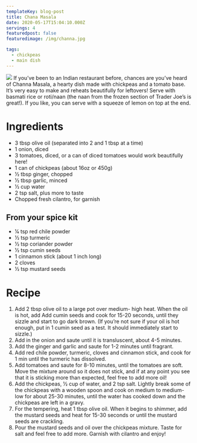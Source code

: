 ```yaml
---
templateKey: blog-post
title: Chana Masala
date: 2020-05-17T15:04:10.000Z
servings: 4
featuredpost: false
featuredimage: /img/channa.jpg

tags:
  - chickpeas
  - main dish
---
```

![](/img/channa.jpg)
If you’ve been to an Indian restaurant before, chances are you’ve heard of Channa Masala, a hearty dish made with chickpeas and a tomato base. It’s very easy to make and reheats beautifully for leftovers! Serve with basmati rice or roti/naan (the naan from the frozen section of Trader Joe’s is great!). If you like, you can serve with a squeeze of lemon on top at the end.

# Ingredients
- 3 tbsp olive oil (separated into 2 and 1 tbsp at a time)
- 1 onion, diced
- 3 tomatoes, diced, or a can of diced tomatoes would work beautifully here!
- 1 can of chickpeas (about 16oz or 450g)
- 1⁄2 tbsp ginger, chopped
- 1⁄2 tbsp garlic, minced
- 1⁄2 cup water
- 2 tsp salt, plus more to taste
- Chopped fresh cilantro, for garnish

## From your spice kit
- 1⁄4 tsp red chile powder
- 1⁄2 tsp turmeric
- 1⁄2 tsp coriander powder
- 1⁄2 tsp cumin seeds
- 1 cinnamon stick (about 1 inch long)
- 2 cloves
- 1⁄2 tsp mustard seeds

# Recipe
1. Add 2 tbsp olive oil to a large pot over medium- high heat. When the oil is hot, add Add cumin seeds and cook for 15-20 seconds, until they sizzle and start to go dark brown. (If you’re not sure if your oil is hot enough, put in 1 cumin seed as a test. It should immediately start to sizzle.)
2. Add in the onion and saute until it is transluscent, about 4-5 minutes.
3. Add the ginger and garlic and saute for 1-2 minutes until fragrant.
4. Add red chile powder, turmeric, cloves and cinnamon stick, and cook for 1 min until the turmeric has dissolved.
5. Add tomatoes and saute for 8-10 minutes, until the tomatoes are soft. Move the mixture around so it does not stick, and if at any point you see that it is sticking more than expected, feel free to add more oil!
6. Add the chickpeas, 1⁄2 cup of water, and 2 tsp
salt. Lightly break some of the chickpeas with a wooden spoon and cook on medium to medium- low for about 25-30 minutes, until the water has cooked down and the chickpeas are left in a gravy.
7. For the tempering, heat 1 tbsp olive oil. When it begins to shimmer, add the mustard seeds and heat for 15-30 seconds or until the mustard seeds are crackling.
8. Pour the mustard seeds and oil over the chickpeas mixture. Taste for salt and feel free to add more. Garnish with cilantro and enjoy!
